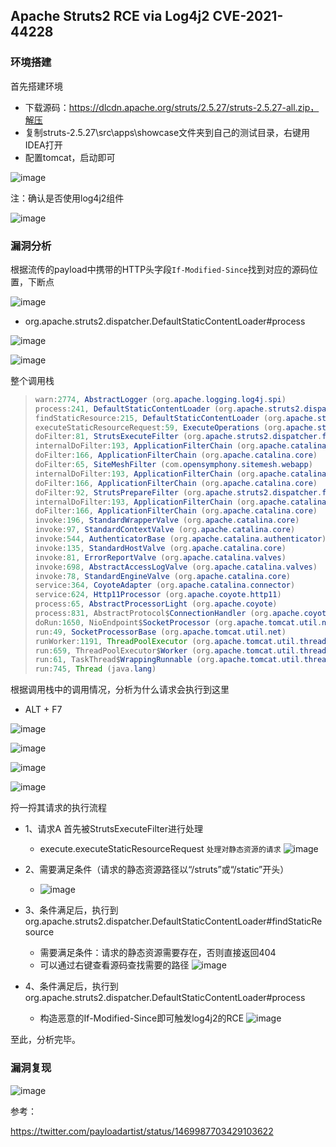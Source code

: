 ## Apache Struts2 RCE via Log4j2 CVE-2021-44228

### 环境搭建
首先搭建环境
- 下载源码：https://dlcdn.apache.org/struts/2.5.27/struts-2.5.27-all.zip，解压
- 复制struts-2.5.27\src\apps\showcase文件夹到自己的测试目录，右键用IDEA打开
- 配置tomcat，启动即可

![image](vulnerability-research.assets/145716989-360e998a-0014-44d2-b37c-cce6fd7e310e.png)

注：确认是否使用log4j2组件

![image](vulnerability-research.assets/145717003-47737614-74c3-45e8-89d4-8cd971fdee39.png)


### 漏洞分析

根据流传的payload中携带的HTTP头字段`If-Modified-Since`找到对应的源码位置，下断点

![image](vulnerability-research.assets/145717032-722780ec-d87b-4dca-af86-0354e33491fc.png)

- org.apache.struts2.dispatcher.DefaultStaticContentLoader#process

![image](vulnerability-research.assets/145717042-0b40e957-e827-40b1-a258-d89769cb1ad5.png)


![image](vulnerability-research.assets/145717306-5a735d51-7867-40b8-85d7-ed3533875387.png)

整个调用栈
> ```java
> warn:2774, AbstractLogger (org.apache.logging.log4j.spi)
> process:241, DefaultStaticContentLoader (org.apache.struts2.dispatcher)
> findStaticResource:215, DefaultStaticContentLoader (org.apache.struts2.dispatcher)
> executeStaticResourceRequest:59, ExecuteOperations (org.apache.struts2.dispatcher)
> doFilter:81, StrutsExecuteFilter (org.apache.struts2.dispatcher.filter)
> internalDoFilter:193, ApplicationFilterChain (org.apache.catalina.core)
> doFilter:166, ApplicationFilterChain (org.apache.catalina.core)
> doFilter:65, SiteMeshFilter (com.opensymphony.sitemesh.webapp)
> internalDoFilter:193, ApplicationFilterChain (org.apache.catalina.core)
> doFilter:166, ApplicationFilterChain (org.apache.catalina.core)
> doFilter:92, StrutsPrepareFilter (org.apache.struts2.dispatcher.filter)
> internalDoFilter:193, ApplicationFilterChain (org.apache.catalina.core)
> doFilter:166, ApplicationFilterChain (org.apache.catalina.core)
> invoke:196, StandardWrapperValve (org.apache.catalina.core)
> invoke:97, StandardContextValve (org.apache.catalina.core)
> invoke:544, AuthenticatorBase (org.apache.catalina.authenticator)
> invoke:135, StandardHostValve (org.apache.catalina.core)
> invoke:81, ErrorReportValve (org.apache.catalina.valves)
> invoke:698, AbstractAccessLogValve (org.apache.catalina.valves)
> invoke:78, StandardEngineValve (org.apache.catalina.core)
> service:364, CoyoteAdapter (org.apache.catalina.connector)
> service:624, Http11Processor (org.apache.coyote.http11)
> process:65, AbstractProcessorLight (org.apache.coyote)
> process:831, AbstractProtocol$ConnectionHandler (org.apache.coyote)
> doRun:1650, NioEndpoint$SocketProcessor (org.apache.tomcat.util.net)
> run:49, SocketProcessorBase (org.apache.tomcat.util.net)
> runWorker:1191, ThreadPoolExecutor (org.apache.tomcat.util.threads)
> run:659, ThreadPoolExecutor$Worker (org.apache.tomcat.util.threads)
> run:61, TaskThread$WrappingRunnable (org.apache.tomcat.util.threads)
> run:745, Thread (java.lang)
> ```

根据调用栈中的调用情况，分析为什么请求会执行到这里
- ALT + F7

![image](vulnerability-research.assets/145717438-6546ca05-c3c1-4d3c-ae6b-042906149b29.png)

![image](vulnerability-research.assets/145717545-86ceb682-0867-49d6-b538-d0a50f73930f.png)

![image](vulnerability-research.assets/145717566-8eb50b1a-b190-4c2a-8d9e-d556917f2851.png)

![image](vulnerability-research.assets/145717713-e8f50df4-3490-43d1-8c76-d01e4a1f7196.png)

捋一捋其请求的执行流程
- 1、请求A 首先被StrutsExecuteFilter进行处理
  - execute.executeStaticResourceRequest  `处理对静态资源的请求`
    ![image](vulnerability-research.assets/145718094-0007d715-0105-4d0f-8587-af4162f8e077.png)

- 2、需要满足条件（请求的静态资源路径以“/struts”或“/static”开头）
  - ![image](vulnerability-research.assets/145718186-123dd677-bb4d-438a-a77b-1b8bdd564841.png)

- 3、条件满足后，执行到org.apache.struts2.dispatcher.DefaultStaticContentLoader#findStaticResource
  - 需要满足条件：请求的静态资源需要存在，否则直接返回404
  - 可以通过右键查看源码查找需要的路径
    ![image](vulnerability-research.assets/145718469-f53027a1-6403-4b3a-b0cb-cb481ea24a53.png)

- 4、条件满足后，执行到org.apache.struts2.dispatcher.DefaultStaticContentLoader#process
  - 构造恶意的If-Modified-Since即可触发log4j2的RCE
  ![image](vulnerability-research.assets/145718511-bb6c8844-472f-4238-9781-dd35a4751fbf.png)
  

至此，分析完毕。

### 漏洞复现


![image](vulnerability-research.assets/145717219-5339230e-b62d-464d-ab50-4aaa995dcc12.png)


参考：

https://twitter.com/payloadartist/status/1469987703429103622
